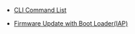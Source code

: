 - [CLI Command List](CLI__Command_List__Index.md)


- [Firmware Update with Boot Loader(IAP)](UART_IAP/Readme.md)
<BR>
